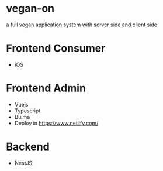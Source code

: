# vegan-on
a full vegan application system with server side and client side

# Frontend Consumer
- iOS

# Frontend Admin
- Vuejs
- Typescript
- Bulma
- Deploy in https://www.netlify.com/

# Backend
- NestJS

